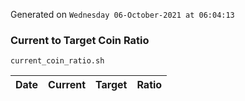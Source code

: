 Generated on `Wednesday 06-October-2021 at 06:04:13`

### Current to Target Coin Ratio
`current_coin_ratio.sh`

Date|Current|Target|Ratio
---|---|---|---
